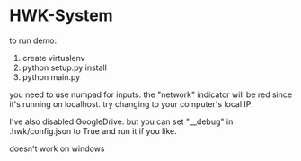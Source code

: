 # HWK-System

to run demo:
1. create virtualenv
2. python setup.py install
3. python main.py

you need to use numpad for inputs. the "network" indicator will be red since it's running on localhost.
try changing to your computer's local IP.

I've also disabled GoogleDrive. but you can set "__debug" in .hwk/config.json to True and run it if you like.

doesn't work on windows
